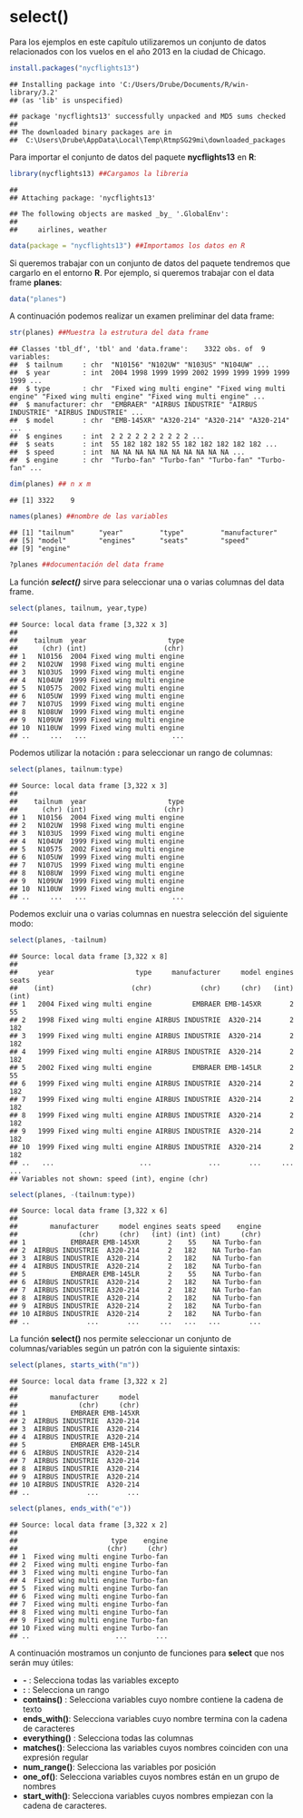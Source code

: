 
# select()

Para los ejemplos en este capítulo utilizaremos un conjunto de datos relacionados con los vuelos en el año 2013 en la ciudad de Chicago.


```r
install.packages("nycflights13")
```

```
## Installing package into 'C:/Users/Drube/Documents/R/win-library/3.2'
## (as 'lib' is unspecified)
```

```
## package 'nycflights13' successfully unpacked and MD5 sums checked
## 
## The downloaded binary packages are in
## 	C:\Users\Drube\AppData\Local\Temp\RtmpSG29mi\downloaded_packages
```

Para importar el conjunto de datos del paquete __nycflights13__ en __R__:


```r
library(nycflights13) ##Cargamos la libreria
```

```
## 
## Attaching package: 'nycflights13'
```

```
## The following objects are masked _by_ '.GlobalEnv':
## 
##     airlines, weather
```

```r
data(package = "nycflights13") ##Importamos los datos en R
```

Si queremos trabajar con un conjunto de datos del paquete tendremos que cargarlo en el entorno __R__. Por ejemplo, si queremos trabajar con el data frame __planes__:


```r
data("planes")
```
A continuación podemos realizar un examen preliminar del data frame:


```r
str(planes) ##Muestra la estrutura del data frame
```

```
## Classes 'tbl_df', 'tbl' and 'data.frame':	3322 obs. of  9 variables:
##  $ tailnum     : chr  "N10156" "N102UW" "N103US" "N104UW" ...
##  $ year        : int  2004 1998 1999 1999 2002 1999 1999 1999 1999 1999 ...
##  $ type        : chr  "Fixed wing multi engine" "Fixed wing multi engine" "Fixed wing multi engine" "Fixed wing multi engine" ...
##  $ manufacturer: chr  "EMBRAER" "AIRBUS INDUSTRIE" "AIRBUS INDUSTRIE" "AIRBUS INDUSTRIE" ...
##  $ model       : chr  "EMB-145XR" "A320-214" "A320-214" "A320-214" ...
##  $ engines     : int  2 2 2 2 2 2 2 2 2 2 ...
##  $ seats       : int  55 182 182 182 55 182 182 182 182 182 ...
##  $ speed       : int  NA NA NA NA NA NA NA NA NA NA ...
##  $ engine      : chr  "Turbo-fan" "Turbo-fan" "Turbo-fan" "Turbo-fan" ...
```

```r
dim(planes) ## n x m
```

```
## [1] 3322    9
```

```r
names(planes) ##nombre de las variables
```

```
## [1] "tailnum"      "year"         "type"         "manufacturer"
## [5] "model"        "engines"      "seats"        "speed"       
## [9] "engine"
```

```r
?planes ##documentación del data frame
```

La función ___select()___ sirve para seleccionar una o varias columnas del data frame.


```r
select(planes, tailnum, year,type)
```

```
## Source: local data frame [3,322 x 3]
## 
##    tailnum  year                    type
##      (chr) (int)                   (chr)
## 1   N10156  2004 Fixed wing multi engine
## 2   N102UW  1998 Fixed wing multi engine
## 3   N103US  1999 Fixed wing multi engine
## 4   N104UW  1999 Fixed wing multi engine
## 5   N10575  2002 Fixed wing multi engine
## 6   N105UW  1999 Fixed wing multi engine
## 7   N107US  1999 Fixed wing multi engine
## 8   N108UW  1999 Fixed wing multi engine
## 9   N109UW  1999 Fixed wing multi engine
## 10  N110UW  1999 Fixed wing multi engine
## ..     ...   ...                     ...
```

Podemos utilizar la notación __:__ para seleccionar un rango de columnas:


```r
select(planes, tailnum:type)
```

```
## Source: local data frame [3,322 x 3]
## 
##    tailnum  year                    type
##      (chr) (int)                   (chr)
## 1   N10156  2004 Fixed wing multi engine
## 2   N102UW  1998 Fixed wing multi engine
## 3   N103US  1999 Fixed wing multi engine
## 4   N104UW  1999 Fixed wing multi engine
## 5   N10575  2002 Fixed wing multi engine
## 6   N105UW  1999 Fixed wing multi engine
## 7   N107US  1999 Fixed wing multi engine
## 8   N108UW  1999 Fixed wing multi engine
## 9   N109UW  1999 Fixed wing multi engine
## 10  N110UW  1999 Fixed wing multi engine
## ..     ...   ...                     ...
```
Podemos excluir una o varias columnas en nuestra selección del siguiente modo:


```r
select(planes, -tailnum)
```

```
## Source: local data frame [3,322 x 8]
## 
##     year                    type     manufacturer     model engines seats
##    (int)                   (chr)            (chr)     (chr)   (int) (int)
## 1   2004 Fixed wing multi engine          EMBRAER EMB-145XR       2    55
## 2   1998 Fixed wing multi engine AIRBUS INDUSTRIE  A320-214       2   182
## 3   1999 Fixed wing multi engine AIRBUS INDUSTRIE  A320-214       2   182
## 4   1999 Fixed wing multi engine AIRBUS INDUSTRIE  A320-214       2   182
## 5   2002 Fixed wing multi engine          EMBRAER EMB-145LR       2    55
## 6   1999 Fixed wing multi engine AIRBUS INDUSTRIE  A320-214       2   182
## 7   1999 Fixed wing multi engine AIRBUS INDUSTRIE  A320-214       2   182
## 8   1999 Fixed wing multi engine AIRBUS INDUSTRIE  A320-214       2   182
## 9   1999 Fixed wing multi engine AIRBUS INDUSTRIE  A320-214       2   182
## 10  1999 Fixed wing multi engine AIRBUS INDUSTRIE  A320-214       2   182
## ..   ...                     ...              ...       ...     ...   ...
## Variables not shown: speed (int), engine (chr)
```

```r
select(planes, -(tailnum:type))
```

```
## Source: local data frame [3,322 x 6]
## 
##        manufacturer     model engines seats speed    engine
##               (chr)     (chr)   (int) (int) (int)     (chr)
## 1           EMBRAER EMB-145XR       2    55    NA Turbo-fan
## 2  AIRBUS INDUSTRIE  A320-214       2   182    NA Turbo-fan
## 3  AIRBUS INDUSTRIE  A320-214       2   182    NA Turbo-fan
## 4  AIRBUS INDUSTRIE  A320-214       2   182    NA Turbo-fan
## 5           EMBRAER EMB-145LR       2    55    NA Turbo-fan
## 6  AIRBUS INDUSTRIE  A320-214       2   182    NA Turbo-fan
## 7  AIRBUS INDUSTRIE  A320-214       2   182    NA Turbo-fan
## 8  AIRBUS INDUSTRIE  A320-214       2   182    NA Turbo-fan
## 9  AIRBUS INDUSTRIE  A320-214       2   182    NA Turbo-fan
## 10 AIRBUS INDUSTRIE  A320-214       2   182    NA Turbo-fan
## ..              ...       ...     ...   ...   ...       ...
```

La función __select()__ nos permite seleccionar un conjunto de columnas/variables según un patrón con la siguiente sintaxis:


```r
select(planes, starts_with("m"))
```

```
## Source: local data frame [3,322 x 2]
## 
##        manufacturer     model
##               (chr)     (chr)
## 1           EMBRAER EMB-145XR
## 2  AIRBUS INDUSTRIE  A320-214
## 3  AIRBUS INDUSTRIE  A320-214
## 4  AIRBUS INDUSTRIE  A320-214
## 5           EMBRAER EMB-145LR
## 6  AIRBUS INDUSTRIE  A320-214
## 7  AIRBUS INDUSTRIE  A320-214
## 8  AIRBUS INDUSTRIE  A320-214
## 9  AIRBUS INDUSTRIE  A320-214
## 10 AIRBUS INDUSTRIE  A320-214
## ..              ...       ...
```

```r
select(planes, ends_with("e"))
```

```
## Source: local data frame [3,322 x 2]
## 
##                       type    engine
##                      (chr)     (chr)
## 1  Fixed wing multi engine Turbo-fan
## 2  Fixed wing multi engine Turbo-fan
## 3  Fixed wing multi engine Turbo-fan
## 4  Fixed wing multi engine Turbo-fan
## 5  Fixed wing multi engine Turbo-fan
## 6  Fixed wing multi engine Turbo-fan
## 7  Fixed wing multi engine Turbo-fan
## 8  Fixed wing multi engine Turbo-fan
## 9  Fixed wing multi engine Turbo-fan
## 10 Fixed wing multi engine Turbo-fan
## ..                     ...       ...
```

A continuación mostramos un conjunto de funciones para __select__ que nos serán muy útiles:


+ __-__ : Selecciona todas las variables excepto
+ __:__ : Selecciona un rango
+ __contains()__ : Selecciona variables cuyo nombre contiene la cadena de texto
+ __ends_with()__: Selecciona variables cuyo nombre termina con la cadena de caracteres
+ __everything()__ : Selecciona todas las columnas
+ __matches()__: Selecciona las variables cuyos nombres coinciden con una expresión regular
+ __num_range()__: Selecciona las variables por posición
+ __one_of()__: Selecciona variables cuyos nombres están en un grupo de nombres
+ __start_with()__: Selecciona variables cuyos nombres empiezan con la cadena de caracteres.









